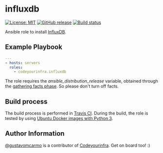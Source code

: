 # influxdb

[![License: MIT](https://img.shields.io/badge/License-MIT-yellow.svg)](https://opensource.org/licenses/MIT) [![GitHub release](https://img.shields.io/github/release/codeyourinfra/influxdb.svg)]() [![Build status](https://travis-ci.org/codeyourinfra/influxdb.svg?branch=master)](https://travis-ci.org/codeyourinfra/influxdb)

Ansible role to install [InfluxDB](https://www.influxdata.com/time-series-platform/influxdb).

## Example Playbook

```yml
---
- hosts: servers
  roles:
    - codeyourinfra.influxdb
```

The role requires the *ansible_distribution_release* variable, obtained through the [gathering facts phase](https://docs.ansible.com/ansible/latest/user_guide/playbooks_variables.html#information-discovered-from-systems-facts). So please don't turn off facts.

## Build process

The build process is performed in [Travis CI](https://travis-ci.org/codeyourinfra/influxdb). During the build, the role is tested by using [Ubuntu Docker images with Python 3](https://hub.docker.com/r/codeyourinfra/python3).

## Author Information

[@gustavomcarmo](https://github.com/gustavomcarmo) is a contributor of [Codeyourinfra](https://github.com/codeyourinfra). Get on board too! :)
